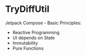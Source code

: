 # TryDiffUtil

Jetpack Compose - Basic Principles:
- Reactive Programming
- UI depends on State
- Immutability
- Pure Functions
